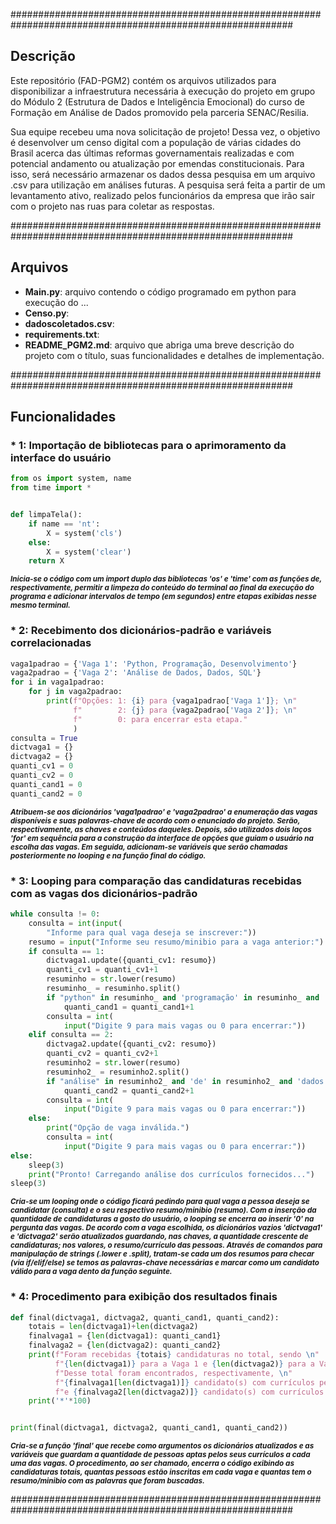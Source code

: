 ###########################################################################################################

## Descrição ##

Este repositório (FAD-PGM2) contém os arquivos utilizados para disponibilizar a infraestrutura necessária à execução do projeto em grupo do Módulo 2 (Estrutura de Dados e Inteligência Emocional) do curso de Formação em Análise de Dados promovido pela parceria SENAC/Resilia.

Sua equipe recebeu uma nova solicitação de projeto! Dessa vez, o objetivo é desenvolver um censo digital com a população de várias cidades do Brasil acerca das últimas reformas governamentais realizadas e com potencial andamento ou atualização por emendas constitucionais.
Para isso, será necessário armazenar os dados dessa pesquisa em um arquivo .csv para utilização em análises futuras. A pesquisa será feita a partir de um levantamento ativo, realizado pelos funcionários da empresa que irão sair com o projeto nas ruas para coletar as respostas.


###########################################################################################################

## Arquivos ##

* **Main.py**: arquivo contendo o código programado em python para execução do ...
* **Censo.py**:
* **dadoscoletados.csv**:
* **requirements.txt**:
* **README_PGM2.md**: arquivo que abriga uma breve descrição do projeto com o título, suas funcionalidades e detalhes de implementação.


###########################################################################################################

## Funcionalidades ##

### * 1: Importação de bibliotecas para o aprimoramento da interface do usuário ###

```python
from os import system, name
from time import *


def limpaTela():
    if name == 'nt':
        X = system('cls')
    else:
        X = system('clear')
    return X
```
    
<sub>***Inicia-se o código com um import duplo das bibliotecas 'os' e 'time' com as funções de, respectivamente, permitir a limpeza do conteúdo do terminal ao final da execução do programa e adicionar intervalos de tempo (em segundos) entre etapas exibidas nesse mesmo terminal.***</sub>



### * 2: Recebimento dos dicionários-padrão e variáveis correlacionadas ###

```python
vaga1padrao = {'Vaga 1': 'Python, Programação, Desenvolvimento'}
vaga2padrao = {'Vaga 2': 'Análise de Dados, Dados, SQL'}
for i in vaga1padrao:
    for j in vaga2padrao:
        print(f"Opções: 1: {i} para {vaga1padrao['Vaga 1']}; \n"
              f"        2: {j} para {vaga2padrao['Vaga 2']}; \n"
              f"        0: para encerrar esta etapa."
              )
consulta = True
dictvaga1 = {}
dictvaga2 = {}
quanti_cv1 = 0
quanti_cv2 = 0
quanti_cand1 = 0
quanti_cand2 = 0
```

<sub>***Atribuem-se aos dicionários 'vaga1padrao' e 'vaga2padrao' a enumeração das vagas disponíveis e suas palavras-chave de acordo com o enunciado do projeto. Serão, respectivamente, as chaves e conteúdos daqueles. Depois, são utilizados dois laços 'for' em sequência para a construção da interface de opções que guiam o usuário na escolha das vagas. Em seguida, adicionam-se variáveis que serão chamadas posteriormente no looping e na função final do código.***</sub>



### * 3: Looping para comparação das candidaturas recebidas com as vagas dos dicionários-padrão ###

```python
while consulta != 0:
    consulta = int(input(
        "Informe para qual vaga deseja se inscrever:"))
    resumo = input("Informe seu resumo/minibio para a vaga anterior:")
    if consulta == 1:
        dictvaga1.update({quanti_cv1: resumo})
        quanti_cv1 = quanti_cv1+1
        resuminho = str.lower(resumo)
        resuminho_ = resuminho.split()
        if "python" in resuminho_ and 'programação' in resuminho_ and 'desenvolvimento' in resuminho_:
            quanti_cand1 = quanti_cand1+1
        consulta = int(
            input("Digite 9 para mais vagas ou 0 para encerrar:"))
    elif consulta == 2:
        dictvaga2.update({quanti_cv2: resumo})
        quanti_cv2 = quanti_cv2+1
        resuminho2 = str.lower(resumo)
        resuminho2_ = resuminho2.split()
        if "análise" in resuminho2_ and 'de' in resuminho2_ and 'dados' in resuminho2_ and 'sql' in resuminho2_:
            quanti_cand2 = quanti_cand2+1
        consulta = int(
            input("Digite 9 para mais vagas ou 0 para encerrar:"))
    else:
        print("Opção de vaga inválida.")
        consulta = int(
            input("Digite 9 para mais vagas ou 0 para encerrar:"))
else:
    sleep(3)
    print("Pronto! Carregando análise dos currículos fornecidos...")
sleep(3)
```

<sub>***Cria-se um looping onde o código ficará pedindo para qual vaga a pessoa deseja se candidatar (consulta) e o seu respectivo resumo/minibio (resumo). Com a inserção da quantidade de candidaturas a gosto do usuário, o looping se encerra ao inserir '0' na pergunta das vagas. De acordo com a vaga escolhida, os dicionários vazios 'dictvaga1' e 'dictvaga2' serão atualizados guardando, nas chaves, a quantidade crescente de candidaturas; nos valores, o resumo/currículo das pessoas. Através de comandos para manipulação de strings (.lower e .split), tratam-se cada um dos resumos para checar (via if/elif/else) se temos as palavras-chave necessárias e marcar como um candidato válido para a vaga dento da função seguinte.***</sub>



### * 4: Procedimento para exibição dos resultados finais ### 

```python
def final(dictvaga1, dictvaga2, quanti_cand1, quanti_cand2):
    totais = len(dictvaga1)+len(dictvaga2)
    finalvaga1 = {len(dictvaga1): quanti_cand1}
    finalvaga2 = {len(dictvaga2): quanti_cand2}
    print(f"Foram recebidas {totais} candidaturas no total, sendo \n"
          f"{len(dictvaga1)} para a Vaga 1 e {len(dictvaga2)} para a Vaga 2. \n"
          f"Desse total foram encontrados, respectivamente, \n"
          f"{finalvaga1[len(dictvaga1)]} candidato(s) com currículos pertinentes à Vaga 1 \n"
          f"e {finalvaga2[len(dictvaga2)]} candidato(s) com currículos pertinentes à Vaga 2.")
    print('*'*100)


print(final(dictvaga1, dictvaga2, quanti_cand1, quanti_cand2))
```

<sub>***Cria-se a função 'final' que recebe como argumentos os dicionários atualizados e as variáveis que guardam a quantidade de pessoas aptas pelos seus currículos a cada uma das vagas. O procedimento, ao ser chamado, encerra o código exibindo as candidaturas totais, quantas pessoas estão inscritas em cada vaga e quantas tem o resumo/minibio com as palavras que foram buscadas.***</sub>


###########################################################################################################
